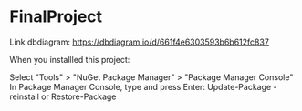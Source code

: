 # FinalProject

Link dbdiagram: https://dbdiagram.io/d/661f4e6303593b6b612fc837 

When you installled this project:

Select "Tools" > "NuGet Package Manager" > "Package Manager Console"
In Package Manager Console, type and press Enter: Update-Package -reinstall or Restore-Package




